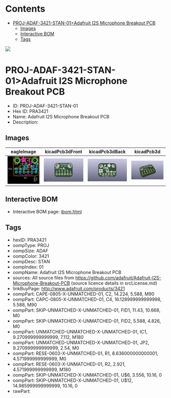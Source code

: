 



Contents
========

* [PROJ-ADAF-3421-STAN-01>Adafruit I2S Microphone Breakout PCB](#proj-adaf-3421-stan-01adafruit-i2s-microphone-breakout-pcb)
	* [Images](#images)
	* [Interactive BOM](#interactive-bom)
	* [Tags](#tags)
  
![][im]
# PROJ-ADAF-3421-STAN-01>Adafruit I2S Microphone Breakout PCB

- ID: PROJ-ADAF-3421-STAN-01
- Hex ID: PRA3421
- Name: Adafruit I2S Microphone Breakout PCB
- Description: 

## Images
  
  

|eagleImage|kicadPcb3dFront|kicadPcb3dBack|kicadPcb3d|
| :---: | :---: | :---: | :---: |
|[![eagleImage](eagleImage_140.png)](eagleImage_600.png)|[![kicadPcb3dFront](kicadPcb3dFront_140.png)](kicadPcb3dFront_600.png)|[![kicadPcb3dBack](kicadPcb3dBack_140.png)](kicadPcb3dBack_600.png)|[![kicadPcb3d](kicadPcb3d_140.png)](kicadPcb3d_600.png)|

## Interactive BOM

- Interactive BOM page: [ibom.html](kicad/bom/ibom.html)

## Tags

- hexID: PRA3421
- oompType: PROJ
- oompSize: ADAF
- oompColor: 3421
- oompDesc: STAN
- oompIndex: 01
- oompName: Adafruit I2S Microphone Breakout PCB
- sources: All source files from https://github.com/adafruit/Adafruit-I2S-Microphone-Breakout-PCB (source licence details in srcLicense.md)
- linkBuyPage: http://www.adafruit.com/products/3421
- oompPart: CAPE-0805-X-UNMATCHED-01, C2, 14.224, 5.588, M90
- oompPart: CAPC-0805-X-UNMATCHED-01, C4, 16.128999999999998, 5.588, M90
- oompPart: SKIP-UNMATCHED-X-UNMATCHED-01, FID1, 11.43, 10.668, M0
- oompPart: SKIP-UNMATCHED-X-UNMATCHED-01, FID2, 5.588, 4.826, M0
- oompPart: UNMATCHED-UNMATCHED-X-UNMATCHED-01, IC1, 9.270999999999999, 7.112, M180
- oompPart: UNMATCHED-UNMATCHED-X-UNMATCHED-01, JP2, 9.270999999999999, 2.54, M0
- oompPart: RESE-0603-X-UNMATCHED-01, R1, 8.636000000000001, 4.571999999999999, M0
- oompPart: RESE-0603-X-UNMATCHED-01, R2, 2.921, 4.571999999999999, M180
- oompPart: SKIP-UNMATCHED-X-UNMATCHED-01, U$6, 3.556, 10.16, 0
- oompPart: SKIP-UNMATCHED-X-UNMATCHED-01, U$12, 14.985999999999999, 10.16, 0
- rawPart: 



[im]: kicadPcb3d_450.png
